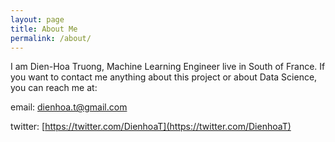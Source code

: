 ```yaml
---
layout: page
title: About Me
permalink: /about/
---
```


I am Dien-Hoa Truong, Machine Learning Engineer live in South of France. If you want to contact me anything about this project or about Data Science, you can reach me at:

email: [dienhoa.t@gmail.com](dienhoa.t@gmail.com)

twitter: [https://twitter.com/DienhoaT](https://twitter.com/DienhoaT)
